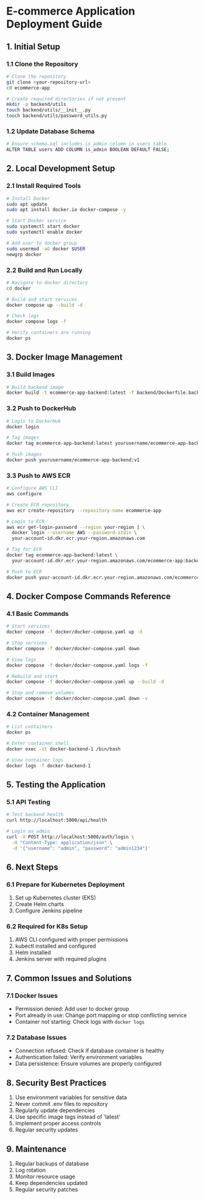# E-commerce Application Deployment Guide

## 1. Initial Setup

### 1.1 Clone the Repository
```bash
# Clone the repository
git clone <your-repository-url>
cd ecommerce-app

# Create required directories if not present
mkdir -p backend/utils
touch backend/utils/__init__.py
touch backend/utils/password_utils.py
```

### 1.2 Update Database Schema
```bash
# Ensure schema.sql includes is_admin column in users table
ALTER TABLE users ADD COLUMN is_admin BOOLEAN DEFAULT FALSE;
```

## 2. Local Development Setup

### 2.1 Install Required Tools
```bash
# Install Docker
sudo apt update
sudo apt install docker.io docker-compose -y

# Start Docker service
sudo systemctl start docker
sudo systemctl enable docker

# Add user to docker group
sudo usermod -aG docker $USER
newgrp docker
```

### 2.2 Build and Run Locally
```bash
# Navigate to docker directory
cd docker

# Build and start services
docker compose up --build -d

# Check logs
docker compose logs -f

# Verify containers are running
docker ps
```

## 3. Docker Image Management

### 3.1 Build Images
```bash
# Build backend image
docker build -t ecommerce-app-backend:latest -f backend/Dockerfile.backend ./backend
```

### 3.2 Push to DockerHub
```bash
# Login to DockerHub
docker login

# Tag images
docker tag ecommerce-app-backend:latest yourusername/ecommerce-app-backend:v1

# Push images
docker push yourusername/ecommerce-app-backend:v1
```

### 3.3 Push to AWS ECR
```bash
# Configure AWS CLI
aws configure

# Create ECR repository
aws ecr create-repository --repository-name ecommerce-app

# Login to ECR
aws ecr get-login-password --region your-region | \
  docker login --username AWS --password-stdin \
  your-account-id.dkr.ecr.your-region.amazonaws.com

# Tag for ECR
docker tag ecommerce-app-backend:latest \
  your-account-id.dkr.ecr.your-region.amazonaws.com/ecommerce-app:backend-v1

# Push to ECR
docker push your-account-id.dkr.ecr.your-region.amazonaws.com/ecommerce-app:backend-v1
```

## 4. Docker Compose Commands Reference

### 4.1 Basic Commands
```bash
# Start services
docker compose -f docker/docker-compose.yaml up -d

# Stop services
docker compose -f docker/docker-compose.yaml down

# View logs
docker compose -f docker/docker-compose.yaml logs -f

# Rebuild and start
docker compose -f docker/docker-compose.yaml up --build -d

# Stop and remove volumes
docker compose -f docker/docker-compose.yaml down -v
```

### 4.2 Container Management
```bash
# List containers
docker ps

# Enter container shell
docker exec -it docker-backend-1 /bin/bash

# View container logs
docker logs -f docker-backend-1
```

## 5. Testing the Application

### 5.1 API Testing
```bash
# Test backend health
curl http://localhost:5000/api/health

# Login as admin
curl -X POST http://localhost:5000/auth/login \
  -H "Content-Type: application/json" \
  -d '{"username": "admin", "password": "admin1234"}'
```

## 6. Next Steps

### 6.1 Prepare for Kubernetes Deployment
1. Set up Kubernetes cluster (EKS)
2. Create Helm charts
3. Configure Jenkins pipeline

### 6.2 Required for K8s Setup
1. AWS CLI configured with proper permissions
2. kubectl installed and configured
3. Helm installed
4. Jenkins server with required plugins

## 7. Common Issues and Solutions

### 7.1 Docker Issues
- Permission denied: Add user to docker group
- Port already in use: Change port mapping or stop conflicting service
- Container not starting: Check logs with `docker logs`

### 7.2 Database Issues
- Connection refused: Check if database container is healthy
- Authentication failed: Verify environment variables
- Data persistence: Ensure volumes are properly configured

## 8. Security Best Practices

1. Use environment variables for sensitive data
2. Never commit .env files to repository
3. Regularly update dependencies
4. Use specific image tags instead of 'latest'
5. Implement proper access controls
6. Regular security updates

## 9. Maintenance

1. Regular backups of database
2. Log rotation
3. Monitor resource usage
4. Keep dependencies updated
5. Regular security patches
